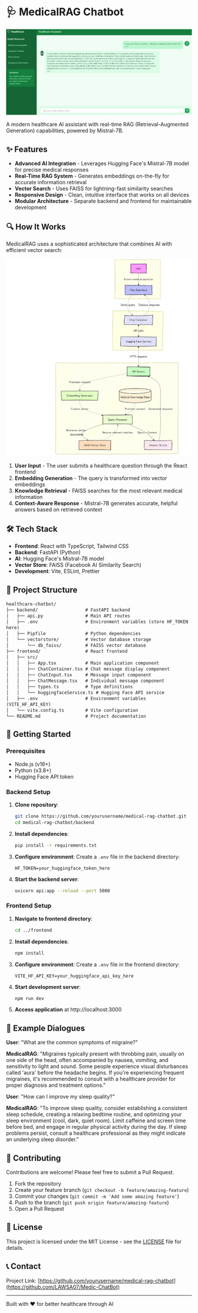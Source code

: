 # 🩺 MedicalRAG Chatbot

![Healthcare Chatbot](medic.jpg)

A modern healthcare AI assistant with real-time RAG (Retrieval-Augmented Generation) capabilities, powered by Mistral-7B.


## ✨ Features

- **Advanced AI Integration** - Leverages Hugging Face's Mistral-7B model for precise medical responses
- **Real-Time RAG System** - Generates embeddings on-the-fly for accurate information retrieval
- **Vector Search** - Uses FAISS for lightning-fast similarity searches
- **Responsive Design** - Clean, intuitive interface that works on all devices
- **Modular Architecture** - Separate backend and frontend for maintainable development

## 🔍 How It Works

MedicalRAG uses a sophisticated architecture that combines AI with efficient vector search:

![Project-Flowchart](flowchart.jpg)


1. **User Input** - The user submits a healthcare question through the React frontend
2. **Embedding Generation** - The query is transformed into vector embeddings
3. **Knowledge Retrieval** - FAISS searches for the most relevant medical information
4. **Context-Aware Response** - Mistral-7B generates accurate, helpful answers based on retrieved context

## 🛠️ Tech Stack

- **Frontend**: React with TypeScript, Tailwind CSS
- **Backend**: FastAPI (Python)
- **AI**: Hugging Face's Mistral-7B model
- **Vector Store**: FAISS (Facebook AI Similarity Search)
- **Development**: Vite, ESLint, Prettier

## 📁 Project Structure

```
healthcare-chatbot/
├── backend/                  # FastAPI backend
│   ├── api.py                # Main API routes
│   ├── .env                  # Environment variables (store HF_TOKEN here)
│   ├── Pipfile               # Python dependencies
│   └── vectorstore/          # Vector database storage
│       └── db_faiss/         # FAISS vector database
├── frontend/                 # React frontend
│   ├── src/
│   │   ├── App.tsx           # Main application component
│   │   ├── ChatContainer.tsx # Chat message display component
│   │   ├── ChatInput.tsx     # Message input component
│   │   ├── ChatMessage.tsx   # Individual message component
│   │   ├── types.ts          # Type definitions
│   │   └── huggingfaceService.ts # Hugging Face API service
│   ├── .env                  # Environment variables (VITE_HF_API_KEY)
│   └── vite.config.ts        # Vite configuration
└── README.md                 # Project documentation
```

## 🚀 Getting Started

### Prerequisites

- Node.js (v16+)
- Python (v3.8+)
- Hugging Face API token

### Backend Setup

1. **Clone repository**:
   ```bash
   git clone https://github.com/yourusername/medical-rag-chatbot.git
   cd medical-rag-chatbot/backend
   ```

2. **Install dependencies**:
   ```bash
   pip install -r requirements.txt
   ```

3. **Configure environment**:
   Create a `.env` file in the backend directory:
   ```
   HF_TOKEN=your_huggingface_token_here
   ```

4. **Start the backend server**:
   ```bash
   uvicorn api:app --reload --port 5000
   ```

### Frontend Setup

1. **Navigate to frontend directory**:
   ```bash
   cd ../frontend
   ```

2. **Install dependencies**:
   ```bash
   npm install
   ```

3. **Configure environment**:
   Create a `.env` file in the frontend directory:
   ```
   VITE_HF_API_KEY=your_huggingface_api_key_here
   ```

4. **Start development server**:
   ```bash
   npm run dev
   ```

5. **Access application** at http://localhost:3000

## 💬 Example Dialogues

**User**: "What are the common symptoms of migraine?"

**MedicalRAG**: "Migraines typically present with throbbing pain, usually on one side of the head, often accompanied by nausea, vomiting, and sensitivity to light and sound. Some people experience visual disturbances called 'aura' before the headache begins. If you're experiencing frequent migraines, it's recommended to consult with a healthcare provider for proper diagnosis and treatment options."

**User**: "How can I improve my sleep quality?"

**MedicalRAG**: "To improve sleep quality, consider establishing a consistent sleep schedule, creating a relaxing bedtime routine, and optimizing your sleep environment (cool, dark, quiet room). Limit caffeine and screen time before bed, and engage in regular physical activity during the day. If sleep problems persist, consult a healthcare professional as they might indicate an underlying sleep disorder."

## 🤝 Contributing

Contributions are welcome! Please feel free to submit a Pull Request.

1. Fork the repository
2. Create your feature branch (`git checkout -b feature/amazing-feature`)
3. Commit your changes (`git commit -m 'Add some amazing feature'`)
4. Push to the branch (`git push origin feature/amazing-feature`)
5. Open a Pull Request

## 📄 License

This project is licensed under the MIT License - see the [LICENSE](LICENSE) file for details.

## 📞 Contact

Project Link: [https://github.com/yourusername/medical-rag-chatbot](https://github.com/LAWSA07/Medic-ChatBot)

---

Built with ❤️ for better healthcare through AI
</antArtifact>
